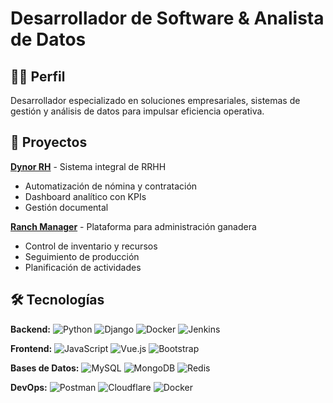 # Desarrollador de Software & Analista de Datos

## 👨‍💻 Perfil
Desarrollador especializado en soluciones empresariales, sistemas de gestión y análisis de datos para impulsar eficiencia operativa.

## 🚀 Proyectos
**[Dynor RH](https://mariosuarezdev.github.io/dynorh/)** - Sistema integral de RRHH
- Automatización de nómina y contratación
- Dashboard analítico con KPIs
- Gestión documental

**[Ranch Manager](https://mariosuarezdev.github.io/Administracion-Rancho/)** - Plataforma para administración ganadera
- Control de inventario y recursos
- Seguimiento de producción
- Planificación de actividades

## 🛠️ Tecnologías
**Backend:** ![Python](https://skillicons.dev/icons?i=py) ![Django](https://skillicons.dev/icons?i=django) ![Docker](https://skillicons.dev/icons?i=docker) ![Jenkins](https://skillicons.dev/icons?i=jenkins)

**Frontend:** ![JavaScript](https://skillicons.dev/icons?i=js) ![Vue.js](https://skillicons.dev/icons?i=vue) ![Bootstrap](https://skillicons.dev/icons?i=bootstrap)

**Bases de Datos:** ![MySQL](https://skillicons.dev/icons?i=mysql) ![MongoDB](https://skillicons.dev/icons?i=mongodb) ![Redis](https://skillicons.dev/icons?i=redis)

**DevOps:** ![Postman](https://skillicons.dev/icons?i=postman) ![Cloudflare](https://skillicons.dev/icons?i=cloudflare) ![Docker](https://skillicons.dev/icons?i=docker)
